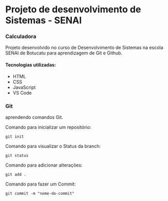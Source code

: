 # Projeto de desenvolvimento de Sistemas - SENAI

### Calculadora

Projeto desenvolvido no curso de Desenvolvimento de Sistemas na
escola SENAI de Botucatu para aprendizagem de Git e Github.

#### Tecnologias utilizadas:
- HTML
- CSS
- JavaScript
- VS Code

### Git
aprendendo comandos Git.

Comando para inicializar um repositório:
```
git init
```
Comando para visualizar o Status da branch:
```
git status
```
Comando para adicionar alterações:
```
git add .
```
Comando para fazer um Commit:
```
git commit -m "nome-do-commit"
```